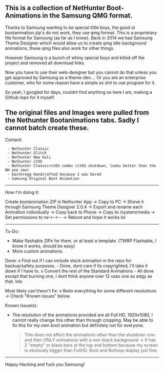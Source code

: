 This is a collection of NetHunter Boot-Animations in the Samsung QMG format.
----------------------------------------------------------------------------------------------------------------------------------

Thanks to Samsung wanting to be special little boys, the good ol bootanimation.zip's do not work, they use qmg format.
This is a proprietary file format for Samsung (as far as I know). 
Back in 2014 we had Samsung Theme Designer which would allow us to create qmg idle-background animations, these qmg files also work for other things.

However Samsung is a bunch of whiny special boys and killed off the project and removed all download links. 

Now you have to use their web-designer but you cannot do that unless you get approved by Samsung as a theme-dev.... Or you are an enterprise customer, who for some reason have a simple as shit to use program for it.





So yeah, I googled for days, couldnt find anything so here I am, making a Github repo for it myself. 









The original files and Images were pulled from the Nethunter Bootanimations tabs.
Sadly I cannot batch create these. 
----------------------------------------------------------------------------------------------------------------------------------
Content:

     - Nethunter Classic 
     - Nethunter Glitch
     - Nethunter New Kali
     - Nethunter ctOS
     - Nethunter Classic+ctOS combo (ctOS shutdown, looks better than the NH one imo)
     - Easteregg Handcrafted because I was bored
     - Samsung Original Boot Animation



----------------------------------------------------------------------------------------------------------------------------------


How I'm doing it:

Create bootanimation ZIP in Nethunter App -> Copy to PC -> Shove it through Samsung Theme Designer 2.0.4 -> Export and rename each Animation individually 
-> Copy back to Phone -> Copy to /system/media -> Set permissions to rw-r--r-- -> Reboot and hope it works lol


----------------------------------------------------------------------------------------------------------------------------------


To-Do:
- Make flashable ZIPs for them, or at least a template. (TWRP Flashable, I know it works, should be easy)
- More custom animations. 

Done:
x Find out if I can include stock animation in the repo for backup/safety purposes. - Done, dont care if its copyrighted, I'll take it down if I have to.
x Convert the rest of the Standard Animations - All done except that burning one, I dont think anyone over 12 uses one as edgy as that. lols

Most likely can't/won't fix:
x Redo everything for some different resolutions -> Check "Known issues" below.




Known Issue(s):

- The resolution of the animations provided are all Full HD, 1920x1080, I cannot really change this other than through cropping. May be able to fix this for my own boot animation but definitely not for everyone.
     > This does not affect the animations other than the shutdown one and then ONLY animations with a non-black background -> It has 2 "empty" or black bars at the top and bottom because my screen is obviously bigger than FullHD. Boot and Botloop display just fine.

----------------------------------------------------------------------------------------------------------------------------------


Happy Hacking and fuck you Samsung!






